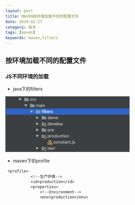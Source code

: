 ```yaml
---
layout: post
title: MAVEN按环境加载不同的配置文件
date: 2019-02-27
category: 技术
tags: [maven]
keywords: maven,filters
---
```


## 按环境加载不同的配置文件
### JS不同环境的加载
 * java下的filters
 
![](../../assets/img/java-filters.png "过滤器样例")
 
 * maven下的profile
 
 ```
  <profile>
            <!--生产环境-->
            <id>production</id>
            <properties>
                <!--Environment-->
                <env>production</env>
 ```